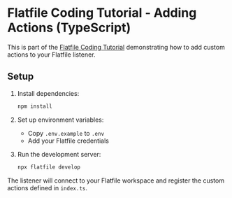 # Flatfile Coding Tutorial - Adding Actions (TypeScript)

This is part of the [Flatfile Coding Tutorial](https://flatfile.com/docs/coding-tutorial/101-your-first-listener/101.03-adding-actions) demonstrating how to add custom actions to your Flatfile listener.

## Setup

1. Install dependencies:
   ```bash
   npm install
   ```

2. Set up environment variables:
   - Copy `.env.example` to `.env`
   - Add your Flatfile credentials

3. Run the development server:
   ```bash
   npx flatfile develop
   ```

The listener will connect to your Flatfile workspace and register the custom actions defined in `index.ts`.
